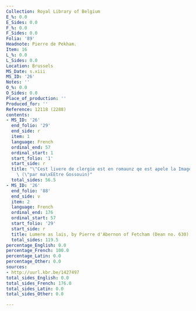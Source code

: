 ```yaml
---
Collection: Royal Library of Belgium
E_%: 0.0
E_Sides: 0.0
F_%: 0.0
F_Sides: 0.0
Folia: '89'
Headnote: Pierre de Pekham.
Item: 16
L_%: 0.0
L_Sides: 0.0
Location: Brussels
MS_Date: s.xiii
MS_ID: '26'
Notes: ''
O_%: 0.0
O_Sides: 0.0
Place_of_production: ''
Produced_for: ''
Reference: 12118 (2288)
contents:
- MS_ID: '26'
  end_folio: '29'
  end_side: r
  item: 1
  language: French
  ordinal_end: 57
  ordinal_start: 1
  start_folio: '1'
  start_side: r
  title: "\"Cest livere de clergie est en romaunz qe est apele la Image del mound\"\
    \ (\"par ma\xEEtre Gossouin)"
  total_sides: 56.5
- MS_ID: '26'
  end_folio: '88'
  end_side: v
  item: 2
  language: French
  ordinal_end: 176
  ordinal_start: 57
  start_folio: '29'
  start_side: r
  title: Lumere as lais, by Pierre d'Abernon of Fetcham (Dean no. 630)
  total_sides: 119.5
percentage_English: 0.0
percentage_French: 100.0
percentage_Latin: 0.0
percentage_Other: 0.0
sources:
- http://uurl.kbr.be/1427497
total_sides_English: 0.0
total_sides_French: 176.0
total_sides_Latin: 0.0
total_sides_Other: 0.0

---
```


